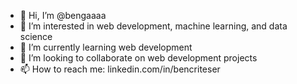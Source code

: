 - 👋 Hi, I’m @bengaaaa
- 👀 I’m interested in web development, machine learning, and data science
- 🌱 I’m currently learning web development
- 💞️ I’m looking to collaborate on web development projects
- 📫 How to reach me: linkedin.com/in/bencriteser
